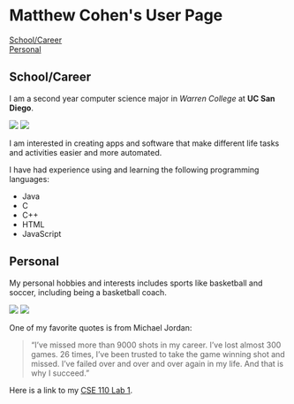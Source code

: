 # Matthew Cohen's User Page
[School/Career](https://github.com/m3cohen/CSE110Lab1/blob/gh-pages/index.md#schoolcareer)                      
[Personal](#personal)

## School/Career

I am a second year computer science major in *Warren College* at **UC San Diego**.

![](https://upload.wikimedia.org/wikipedia/en/thumb/6/61/Warren_logo.png/130px-Warren_logo.png)
![](https://www.sysnet.ucsd.edu/~voelker/pubcom/logo/CSELogo-bw-caulfield-thm.png)

I am interested in creating apps and software that make different life tasks and activities easier and more automated. 

I have had experience using and learning the following programming languages:
 - Java
 - C
 - C++
 - HTML
 - JavaScript

## Personal

My personal hobbies and interests includes sports like basketball and soccer, including being a basketball coach.  

![](https://assets-sports.thescore.com/basketball/team/18/logo.png)
![](https://i.pinimg.com/originals/4f/32/7c/4f327c4ec8074001737b9e94723290a9.png)

One of my favorite quotes is from Michael Jordan:
> “I’ve missed more than 9000 shots in my career. I’ve lost almost 300 games. 26 times, I’ve been trusted to take the game winning shot and missed. I’ve failed over and over and over again in my life. And that is why I succeed.” 




Here is a link to my [CSE 110 Lab 1](https://github.com/m3cohen/CSE110Lab1).

